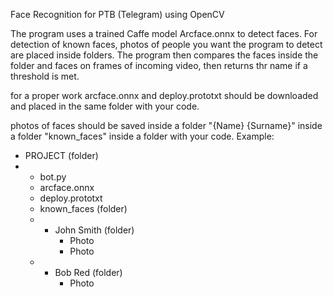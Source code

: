 Face Recognition for PTB (Telegram) using OpenCV

The program uses a trained Caffe model Arcface.onnx to detect faces. For detection of known faces, photos of people you want the program to detect are placed inside folders. The program then compares the faces inside the folder and faces on frames of incoming video, then returns thr name if a threshold is met.




for a proper work arcface.onnx and deploy.prototxt should be downloaded and placed in the same folder with your code.

photos of faces should be saved inside a folder "{Name} {Surname}" inside a folder "known_faces" inside a folder with your code.
Example: 
- PROJECT (folder)
- - bot.py
  - arcface.onnx
  - deploy.prototxt
  - known_faces (folder)
  - - John Smith (folder)
      - Photo
      - Photo
  - - Bob Red (folder)
      - Photo
        
